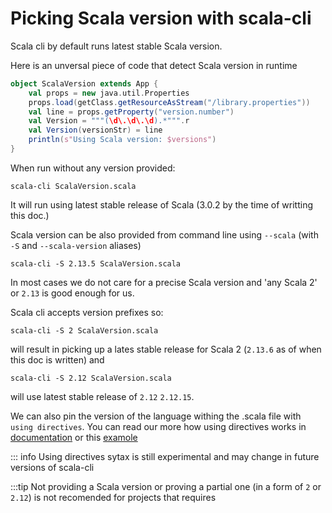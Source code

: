 # Picking Scala version with scala-cli

Scala cli by default runs latest stable Scala version.

Here is an unversal piece of code that detect Scala version in runtime

```scala
object ScalaVersion extends App {
    val props = new java.util.Properties
    props.load(getClass.getResourceAsStream("/library.properties"))
    val line = props.getProperty("version.number")
    val Version = """(\d\.\d\.\d).*""".r
    val Version(versionStr) = line
    println(s"Using Scala version: $versions")
}
```

When run without any version provided:

```scala-cli
scala-cli ScalaVersion.scala
```

<!-- Expected-regex:
Using Scala version: 3.*
-->


It will run using latest stable release of Scala (3.0.2 by the time of writting this doc.)

Scala version can be also provided from command line using `--scala` (with `-S` and `--scala-version` aliases)

```scala-cli
scala-cli -S 2.13.5 ScalaVersion.scala
```
<!-- Expected:
Using Scala version: 2.13.5
-->

In most cases we do not care for a precise Scala version and 'any Scala 2' or `2.13` is good enough for us. 

Scala cli accepts version prefixes so:

```scala-cli
scala-cli -S 2 ScalaVersion.scala
```
<!-- Expected:
Using Scala version: 2/.*
-->

will result in picking up a lates stable release for Scala 2 (`2.13.6` as of when this doc is written) and

```scala-cli
scala-cli -S 2.12 ScalaVersion.scala
```
<!-- Expected:
Using Scala version: 2\.12\..*
-->

will use latest stable release of `2.12` `2.12.15`.


We can also pin the version of the language withing the .scala file with `using directives`. You can read our more how using directives works in [documentation](/TODO) or this [examole](/TODO)

::: info
Using directives sytax is still experimental and may change in future versions of scala-cli



:::tip
Not providing a Scala version or proving a partial one (in a form of `2` or `2.12`) is not recomended for projects that requires 